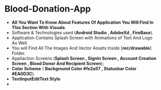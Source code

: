 # Blood-Donation-App
* **All You Want To Know About Features Of Application You Will Find In This Section With Visuals**.
* Software & Technologies used (**Android Studio , AdobeXd , FireBase**).
* Application Contains Splash Screen with Animations of Text And Logo As Well.
* You will Find All The Images And Vector Assets Inside [**rec/drawable**] Folder.
* Appliaction Screens (**Splash Screen , SignIn Screen , Account Creation Screen , Blood Donor And Recipient Screen**);
* **Color Scheme** ( **Background Color #fe2a57 , Statusbar Color #EA0D3C**).
* **TextInputEditText Style**
* <style name="TextInputLayoutStyle" parent="Widget.MaterialComponents.TextInputLayout.OutlinedBox">
  
<hr>
  
## App Screenshots
  
<!-- <img align = "left" height ="405" alt = "Splash-Screen" src="images/SplashScreen.jpeg">  !-->
<img align = "left" height ="405"  alt = "SignIn-Image" src="images/SignIn.jpeg">
<img align = "left" height ="405" alt = "Main-Screen" src="images/MainActivity.jpeg">
<img align = "left" height ="405" alt = "Donor-Image"  src="images/donor.jpeg">
<img align = "left" height ="405"  alt = "Recipient" src="images/Recipient.jpeg">
   

  
